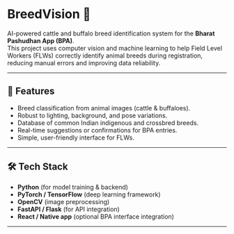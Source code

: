 # BreedVision 🐄

AI-powered cattle and buffalo breed identification system for the **Bharat Pashudhan App (BPA)**.  
This project uses computer vision and machine learning to help Field Level Workers (FLWs) correctly identify animal breeds during registration, reducing manual errors and improving data reliability.

---

## 🚀 Features
- Breed classification from animal images (cattle & buffaloes).
- Robust to lighting, background, and pose variations.
- Database of common Indian indigenous and crossbred breeds.
- Real-time suggestions or confirmations for BPA entries.
- Simple, user-friendly interface for FLWs.

---

## 🛠 Tech Stack
- **Python** (for model training & backend)
- **PyTorch / TensorFlow** (deep learning framework)
- **OpenCV** (image preprocessing)
- **FastAPI / Flask** (for API integration)
- **React / Native app** (optional BPA interface integration)

---

